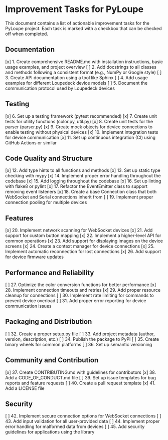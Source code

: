 # Improvement Tasks for PyLoupe

This document contains a list of actionable improvement tasks for the PyLoupe project. Each task is marked with a checkbox that can be checked off when completed.

## Documentation

[x] 1. Create comprehensive README.md with installation instructions, basic usage examples, and project overview
[ ] 2. Add docstrings to all classes and methods following a consistent format (e.g., NumPy or Google style)
[ ] 3. Create API documentation using a tool like Sphinx
[ ] 4. Add usage examples for different Loupedeck device models
[ ] 5. Document the communication protocol used by Loupedeck devices

## Testing

[x] 6. Set up a testing framework (pytest recommended)
[x] 7. Create unit tests for utility functions (color.py, util.py)
[x] 8. Create unit tests for the parser (parser.py)
[x] 9. Create mock objects for device connections to enable testing without physical devices
[x] 10. Implement integration tests for device communication
[x] 11. Set up continuous integration (CI) using GitHub Actions or similar

## Code Quality and Structure

[x] 12. Add type hints to all functions and methods
[x] 13. Set up static type checking with mypy
[x] 14. Implement proper error handling throughout the codebase
[x] 15. Add logging throughout the codebase
[x] 16. Set up linting with flake8 or pylint
[x] 17. Refactor the EventEmitter class to support removing event listeners
[x] 18. Create a base Connection class that both WebSocket and Serial connections inherit from
[ ] 19. Implement proper connection pooling for multiple devices

## Features

[x] 20. Implement network scanning for WebSocket devices
[x] 21. Add support for custom button mapping
[x] 22. Implement a higher-level API for common operations
[x] 23. Add support for displaying images on the device screens
[x] 24. Create a context manager for device connections
[x] 25. Implement automatic reconnection for lost connections
[x] 26. Add support for device firmware updates

## Performance and Reliability

[ ] 27. Optimize the color conversion functions for better performance
[x] 28. Implement connection timeouts and retries
[x] 29. Add proper resource cleanup for connections
[ ] 30. Implement rate limiting for commands to prevent device overload
[ ] 31. Add proper error reporting for device communication issues

## Packaging and Distribution

[ ] 32. Create a proper setup.py file
[ ] 33. Add project metadata (author, version, description, etc.)
[ ] 34. Publish the package to PyPI
[ ] 35. Create binary wheels for common platforms
[ ] 36. Set up semantic versioning

## Community and Contribution

[x] 37. Create CONTRIBUTING.md with guidelines for contributors
[x] 38. Add a CODE_OF_CONDUCT.md file
[ ] 39. Set up issue templates for bug reports and feature requests
[ ] 40. Create a pull request template
[x] 41. Add a LICENSE file

## Security

[ ] 42. Implement secure connection options for WebSocket connections
[ ] 43. Add input validation for all user-provided data
[ ] 44. Implement proper error handling for malformed data from devices
[ ] 45. Add security guidelines for applications using the library
